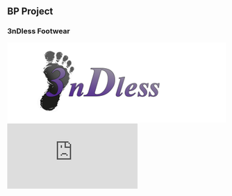 ## BP Project
### 3nDless Footwear
![Logo](https://github.com/3nDless-Footwear/3nDlessFootwear.io/blob/main/endless%20logo.jpg)
![BP Report](https://github.com/3nDless-Footwear/3nDlessFootwear.io/blob/main/Business%202020.pdf)
